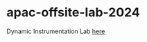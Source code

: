 # apac-offsite-lab-2024

Dynamic Instrumentation Lab [here](https://datadoghq.atlassian.net/wiki/x/DQCE9Q)
